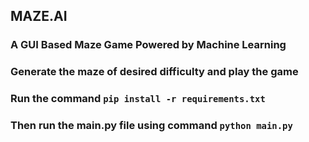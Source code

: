 ## MAZE.AI
### A GUI Based Maze Game Powered by Machine Learning
### Generate the maze of desired difficulty and play the game
### Run the command ```pip install -r requirements.txt```
### Then run the **main.py** file using command ```python main.py```
